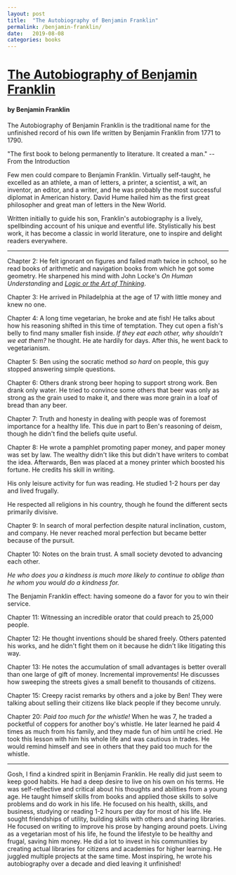 ```yaml
---
layout: post
title:  "The Autobiography of Benjamin Franklin"
permalink: /benjamin-franklin/
date:   2019-08-08
categories: books
---
```


<!-- Google tag (gtag.js) -->
<script async src="https://www.googletagmanager.com/gtag/js?id=G-XSFETPYL59"></script>
<script>
  window.dataLayer = window.dataLayer || [];
  function gtag(){dataLayer.push(arguments);}
  gtag('js', new Date());

  gtag('config', 'G-XSFETPYL59');
</script>

# [The Autobiography of Benjamin Franklin](https://www.goodreads.com/book/show/52309.The_Autobiography_of_Benjamin_Franklin?ac=1&from_search=true)

#### by Benjamin Franklin

The Autobiography of Benjamin Franklin is the traditional name for the unfinished record of his own life written by Benjamin Franklin from 1771 to 1790.

"The first book to belong permanently to literature. It created a man."
-- From the Introduction

Few men could compare to Benjamin Franklin. Virtually self-taught, he excelled as an athlete, a man of letters, a printer, a scientist, a wit, an inventor, an editor, and a writer, and he was probably the most successful diplomat in American history. David Hume hailed him as the first great philosopher and great man of letters in the New World.

Written initially to guide his son, Franklin's autobiography is a lively, spellbinding account of his unique and eventful life. Stylistically his best work, it has become a classic in world literature, one to inspire and delight readers everywhere.

---

Chapter 2: He felt ignorant on figures and failed math twice in school, so he read books of arithmetic and navigation books from which he got some geometry. He sharpened his mind with John Locke's _On Human Understanding_ and _[Logic or the Art of Thinking](https://www.goodreads.com/book/show/1207330.Antoine_Arnauld_and_Pierre_Nicole?from_search=true)_.

Chapter 3: He arrived in Philadelphia at the age of 17 with little money and knew no one.

Chapter 4: A long time vegetarian, he broke and ate fish! He talks about how his reasoning shifted in this time of temptation. They cut open a fish's belly to find many smaller fish inside. _If they eat each other, why shouldn't we eat them?_ he thought. He ate hardily for days. After this, he went back to vegetarianism.

Chapter 5: Ben using the socratic method _so hard_ on people, this guy stopped answering simple questions.

Chapter 6: Others drank strong beer hoping to support strong work. Ben drank only water. He tried to convince some others that beer was only as strong as the grain used to make it, and there was more grain in a loaf of bread than any beer.

Chapter 7: Truth and honesty in dealing with people was of foremost importance for a healthy life. This due in part to Ben's reasoning of deism, though he didn't find the beliefs quite useful.

Chapter 8: He wrote a pamphlet promoting paper money, and paper money was set by law. The wealthy didn't like this but didn't have writers to combat the idea. Afterwards, Ben was placed at a money printer which boosted his fortune. He credits his skill in writing.

His only leisure activity for fun was reading. He studied 1-2 hours per day and lived frugally.

He respected all religions in his country, though he found the different sects primarily divisive.

Chapter 9: In search of moral perfection despite natural inclination, custom, and company. He never reached moral perfection but became better because of the pursuit.

Chapter 10: Notes on the brain trust. A small society devoted to advancing each other.

_He who does you a kindness is much more likely to continue to oblige than he whom you would do a kindness for._

The Benjamin Franklin effect: having someone do a favor for you to win their service.

Chapter 11: Witnessing an incredible orator that could preach to 25,000 people.

Chapter 12: He thought inventions should be shared freely. Others patented his works, and he didn't fight them on it because he didn't like litigating this way.

Chapter 13: He notes the accumulation of small advantages is better overall than one large of gift of money. Incremental improvements! He discusses how sweeping the streets gives a small benefit to thousands of citizens.

Chapter 15: Creepy racist remarks by others and a joke by Ben! They were talking about selling their citizens like black people if they become unruly.

Chapter 20: _Paid too much for the whistle!_
When he was 7, he traded a pocketful of coppers for another boy's whistle. He later learned he paid 4 times as much from his family, and they made fun of him until he cried. He took this lesson with him his whole life and was cautious in trades. He would remind himself and see in others that they paid too much for the whistle.

---

Gosh, I find a kindred spirit in Benjamin Franklin. He really did just seem to keep good habits. He had a deep desire to live on his own on his terms. He was self-reflective and critical about his thoughts and abilities from a young age. He taught himself skills from books and applied those skills to solve problems and do work in his life. He focused on his health, skills, and business, studying or reading 1-2 hours per day for most of his life. He sought friendships of utility, building skills with others and sharing libraries. He focused on writing to improve his prose by hanging around poets. Living as a vegetarian most of his life, he found the lifestyle to be healthy and frugal, saving him money. He did a lot to invest in his communities by creating actual libraries for citizens and academies for higher learning. He juggled multiple projects at the same time. Most inspiring, he wrote his autobiography over a decade and died leaving it unfinished!
